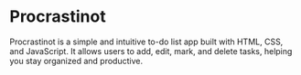 # Procrastinot

Procrastinot is a simple and intuitive to-do list app built with HTML, CSS, and JavaScript. 
It allows users to add, edit, mark, and delete tasks, helping you stay organized and productive.
